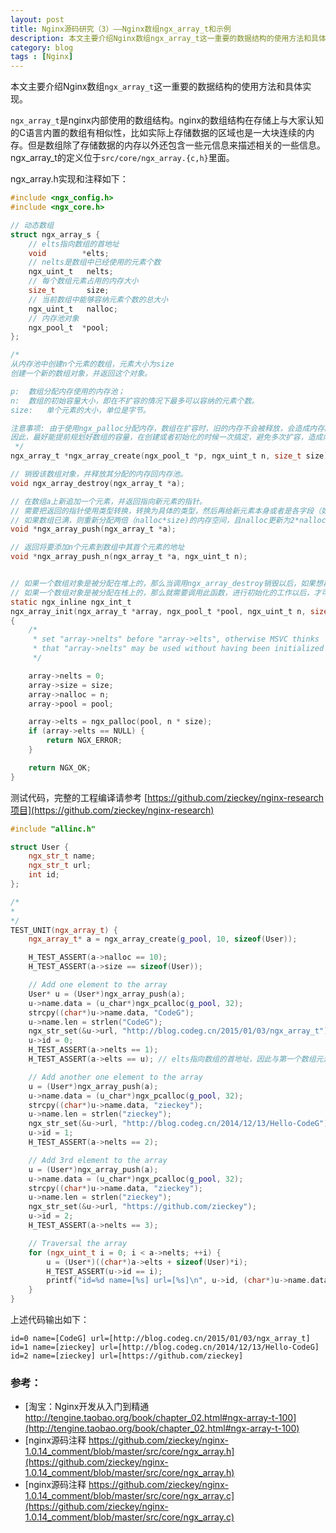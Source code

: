```yaml
---
layout: post
title: Nginx源码研究（3）——Nginx数组ngx_array_t和示例
description: 本文主要介绍Nginx数组ngx_array_t这一重要的数据结构的使用方法和具体实现。
category: blog
tags : [Nginx]
---
```


本文主要介绍Nginx数组`ngx_array_t`这一重要的数据结构的使用方法和具体实现。

`ngx_array_t`是nginx内部使用的数组结构。nginx的数组结构在存储上与大家认知的C语言内置的数组有相似性，比如实际上存储数据的区域也是一大块连续的内存。但是数组除了存储数据的内存以外还包含一些元信息来描述相关的一些信息。ngx_array_t的定义位于`src/core/ngx_array.{c,h}`里面。

ngx_array.h实现和注释如下：

```C
#include <ngx_config.h>
#include <ngx_core.h>

// 动态数组
struct ngx_array_s {
    // elts指向数组的首地址
    void        *elts; 
    // nelts是数组中已经使用的元素个数
    ngx_uint_t   nelts; 
    // 每个数组元素占用的内存大小
    size_t       size;  
    // 当前数组中能够容纳元素个数的总大小
    ngx_uint_t   nalloc; 
    // 内存池对象
    ngx_pool_t  *pool;  
};

/*
从内存池中创建n个元素的数组，元素大小为size
创建一个新的数组对象，并返回这个对象。

p:	数组分配内存使用的内存池；
n:	数组的初始容量大小，即在不扩容的情况下最多可以容纳的元素个数。
size:	单个元素的大小，单位是字节。

注意事项: 由于使用ngx_palloc分配内存，数组在扩容时，旧的内存不会被释放，会造成内存的浪费。
因此，最好能提前规划好数组的容量，在创建或者初始化的时候一次搞定，避免多次扩容，造成内存浪费。
 */
ngx_array_t *ngx_array_create(ngx_pool_t *p, ngx_uint_t n, size_t size);

// 销毁该数组对象，并释放其分配的内存回内存池。
void ngx_array_destroy(ngx_array_t *a);

// 在数组a上新追加一个元素，并返回指向新元素的指针。
// 需要把返回的指针使用类型转换，转换为具体的类型，然后再给新元素本身或者是各字段（如果数组的元素是复杂类型）赋值。
// 如果数组已满，则重新分配两倍（nalloc*size)的内存空间，且nalloc更新为2*nalloc
void *ngx_array_push(ngx_array_t *a);

// 返回将要添加n个元素到数组中其首个元素的地址
void *ngx_array_push_n(ngx_array_t *a, ngx_uint_t n);


// 如果一个数组对象是被分配在堆上的，那么当调用ngx_array_destroy销毁以后，如果想再次使用，就可以调用此函数。
// 如果一个数组对象是被分配在栈上的，那么就需要调用此函数，进行初始化的工作以后，才可以使用。
static ngx_inline ngx_int_t
ngx_array_init(ngx_array_t *array, ngx_pool_t *pool, ngx_uint_t n, size_t size)
{
    /*
     * set "array->nelts" before "array->elts", otherwise MSVC thinks
     * that "array->nelts" may be used without having been initialized
     */

    array->nelts = 0;
    array->size = size;
    array->nalloc = n;
    array->pool = pool;

    array->elts = ngx_palloc(pool, n * size);
    if (array->elts == NULL) {
        return NGX_ERROR;
    }

    return NGX_OK;
}
```

测试代码，完整的工程编译请参考 [https://github.com/zieckey/nginx-research项目](https://github.com/zieckey/nginx-research)

```CPP
#include "allinc.h"

struct User {
    ngx_str_t name;
    ngx_str_t url;
    int id;
};

/*
* 
*/
TEST_UNIT(ngx_array_t) {
    ngx_array_t* a = ngx_array_create(g_pool, 10, sizeof(User));

    H_TEST_ASSERT(a->nalloc == 10);
    H_TEST_ASSERT(a->size == sizeof(User));

    // Add one element to the array
    User* u = (User*)ngx_array_push(a);
    u->name.data = (u_char*)ngx_pcalloc(g_pool, 32);
    strcpy((char*)u->name.data, "CodeG");
    u->name.len = strlen("CodeG");
    ngx_str_set(&u->url, "http://blog.codeg.cn/2015/01/03/ngx_array_t");
    u->id = 0;
    H_TEST_ASSERT(a->nelts == 1);
    H_TEST_ASSERT(a->elts == u); // elts指向数组的首地址，因此与第一个数组元素地址相同

    // Add another one element to the array
    u = (User*)ngx_array_push(a);
    u->name.data = (u_char*)ngx_pcalloc(g_pool, 32);
    strcpy((char*)u->name.data, "zieckey");
    u->name.len = strlen("zieckey");
    ngx_str_set(&u->url, "http://blog.codeg.cn/2014/12/13/Hello-CodeG");
    u->id = 1;
    H_TEST_ASSERT(a->nelts == 2);

    // Add 3rd element to the array
    u = (User*)ngx_array_push(a);
    u->name.data = (u_char*)ngx_pcalloc(g_pool, 32);
    strcpy((char*)u->name.data, "zieckey");
    u->name.len = strlen("zieckey");
    ngx_str_set(&u->url, "https://github.com/zieckey");
    u->id = 2;
    H_TEST_ASSERT(a->nelts == 3);

    // Traversal the array
    for (ngx_uint_t i = 0; i < a->nelts; ++i) {
        u = (User*)((char*)a->elts + sizeof(User)*i);
        H_TEST_ASSERT(u->id == i);
        printf("id=%d name=[%s] url=[%s]\n", u->id, (char*)u->name.data, (char*)u->url.data);
    }
}

```

上述代码输出如下：

	id=0 name=[CodeG] url=[http://blog.codeg.cn/2015/01/03/ngx_array_t]
	id=1 name=[zieckey] url=[http://blog.codeg.cn/2014/12/13/Hello-CodeG]
	id=2 name=[zieckey] url=[https://github.com/zieckey]

### 参考：

- [淘宝：Nginx开发从入门到精通 http://tengine.taobao.org/book/chapter_02.html#ngx-array-t-100](http://tengine.taobao.org/book/chapter_02.html#ngx-array-t-100)
- [nginx源码注释 https://github.com/zieckey/nginx-1.0.14_comment/blob/master/src/core/ngx_array.h](https://github.com/zieckey/nginx-1.0.14_comment/blob/master/src/core/ngx_array.h)
- [nginx源码注释 https://github.com/zieckey/nginx-1.0.14_comment/blob/master/src/core/ngx_array.c](https://github.com/zieckey/nginx-1.0.14_comment/blob/master/src/core/ngx_array.c)